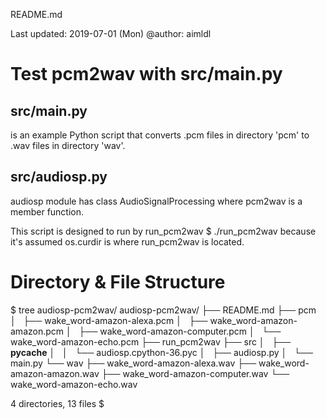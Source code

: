 README.md

Last updated: 2019-07-01 (Mon)
@author: aimldl

# Test pcm2wav with src/main.py
## src/main.py
  is an example Python script that converts 
  .pcm files in directory 'pcm' to .wav files in directory 'wav'.
 
## src/audiosp.py
  audiosp module has class AudioSignalProcessing where pcm2wav is a member function.

This script is designed to run by run_pcm2wav
  $ ./run_pcm2wav
because it's assumed os.curdir is where run_pcm2wav is located.

# Directory & File Structure
$ tree audiosp-pcm2wav/
audiosp-pcm2wav/
├── README.md
├── pcm
│   ├── wake_word-amazon-alexa.pcm
│   ├── wake_word-amazon-amazon.pcm
│   ├── wake_word-amazon-computer.pcm
│   └── wake_word-amazon-echo.pcm
├── run_pcm2wav
├── src
│   ├── __pycache__
│   │   └── audiosp.cpython-36.pyc
│   ├── audiosp.py
│   └── main.py
└── wav
    ├── wake_word-amazon-alexa.wav
    ├── wake_word-amazon-amazon.wav
    ├── wake_word-amazon-computer.wav
    └── wake_word-amazon-echo.wav

4 directories, 13 files
$
